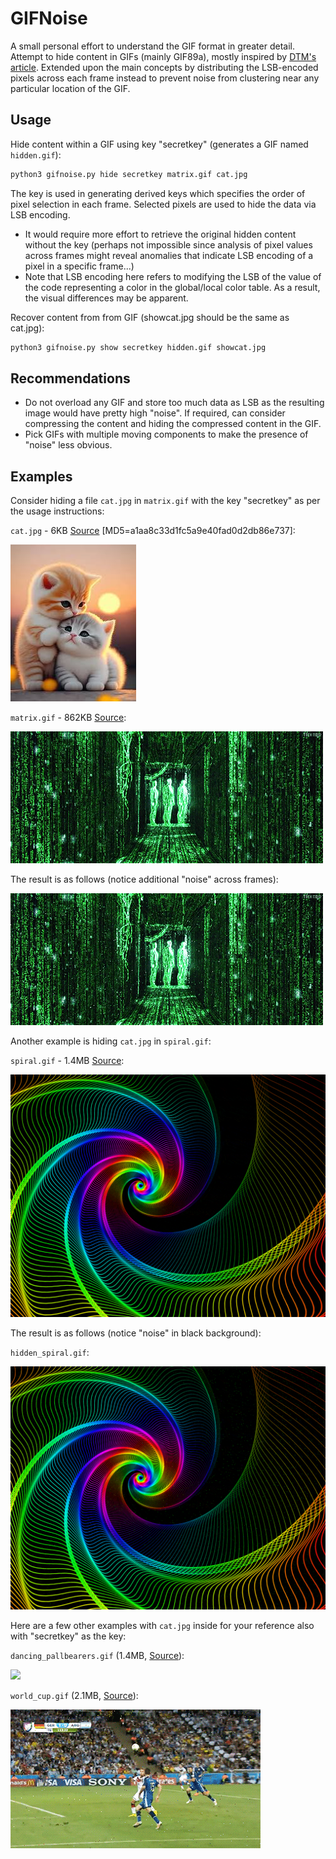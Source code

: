 # GIFNoise

A small personal effort to understand the GIF format in greater detail. Attempt to hide content in GIFs (mainly GIF89a), mostly inspired by [DTM's article](https://dtm.uk/gif-steganography/). Extended upon the main concepts by distributing the LSB-encoded pixels across each frame instead to prevent noise from clustering near any particular location of the GIF.

## Usage

Hide content within a GIF using key "secretkey" (generates a GIF named `hidden.gif`):

```sh
python3 gifnoise.py hide secretkey matrix.gif cat.jpg 
```

The key is used in generating derived keys which specifies the order of pixel selection in each frame. Selected pixels are used to hide the data via LSB encoding.
* It would require more effort to retrieve the original hidden content without the key (perhaps not impossible since analysis of pixel values across frames might reveal anomalies that indicate LSB encoding of a pixel in a specific frame...)
* Note that LSB encoding here refers to modifying the LSB of the value of the code representing a color in the global/local color table. As a result, the visual differences may be apparent.

Recover content from from GIF (showcat.jpg should be the same as cat.jpg):

```sh
python3 gifnoise.py show secretkey hidden.gif showcat.jpg
```

## Recommendations

* Do not overload any GIF and store too much data as LSB as the resulting image would have pretty high "noise". If required, can consider compressing the content and hiding the compressed content in the GIF.
* Pick GIFs with multiple moving components to make the presence of "noise" less obvious.

## Examples

Consider hiding a file `cat.jpg` in `matrix.gif` with the key "secretkey" as per the usage instructions:

`cat.jpg` - 6KB [Source](https://www.instagram.com/p/CpvY6PBPQ79/) [MD5=a1aa8c33d1fc5a9e40fad0d2db86e737]:

![](cat.jpg)

`matrix.gif` - 862KB [Source](https://giphy.com/gifs/technoir-movie-film-cinemagraph-zXmbOaTpbY6mA):

![](matrix.gif) 

The result is as follows (notice additional "noise" across frames):

![](hidden_matrix.gif)

Another example is hiding `cat.jpg` in `spiral.gif`:

`spiral.gif` - 1.4MB [Source](https://pixabay.com/gifs/raindow-moving-spiral-colorful-3351/):

![](spiral.gif)

The result is as follows (notice "noise" in black background):

`hidden_spiral.gif`:

![](hidden_spiral.gif)

Here are a few other examples with `cat.jpg` inside for your reference also with "secretkey" as the key:

`dancing_pallbearers.gif` (1.4MB, [Source](https://giphy.com/gifs/ghana-dancing-pallbearers-coffin-Wr2747CnxwBSqyK6xt)):

![](hidden_dancing_pallbearers.gif)

`world_cup.gif` (2.1MB, [Source](https://www.pinterest.com/pin/pin-for-later-the-13-craziest-world-cup-moments-in-gifs-the-goal-that-won-the-world-cup-by-none-other-than-the-germ--164944405082541071/)):

![](hidden_world_cup.gif)

